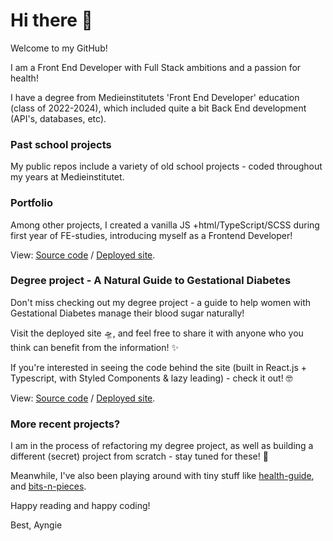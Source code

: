 # Hi there 👋

Welcome to my GitHub!

I am a Front End Developer with Full Stack ambitions and a passion for health!

I have a degree from Medieinstitutets 'Front End Developer' education (class of 2022-2024), which included quite a bit Back End development (API's, databases, etc).

### Past school projects
My public repos include a variety of old school projects - coded throughout my years at Medieinstitutet. 

### Portfolio
Among other projects, I created a vanilla JS +html/TypeScript/SCSS during first year of FE-studies, introducing myself as a Frontend Developer! 

View: [Source code](https://github.com/Ayngie/portfolio2.0) / [Deployed site](https://ayngie.github.io/portfolio2.0/).

### Degree project - A Natural Guide to Gestational Diabetes
Don't miss checking out my degree project - a guide to help women with Gestational Diabetes manage their blood sugar naturally! 

Visit the deployed site 🛸, and feel free to share it with anyone who you think can benefit from the information! ✨️

If you're interested in seeing the code behind the site (built in React.js + Typescript, with Styled Components & lazy leading) - check it out! 🤓  

View: [Source code](https://github.com/Ayngie/natural-guide-to-gestational-diabetes) / [Deployed site](https://ayngie.github.io/natural-guide-to-gestational-diabetes/).


### More recent projects?
I am in the process of refactoring my degree project, as well as building a different (secret) project from scratch - stay tuned for these! 🤩

Meanwhile, I've also been playing around with tiny stuff like [health-guide](https://github.com/Ayngie/health-guide), and [bits-n-pieces](https://github.com/Ayngie/bits-n-pieces).

Happy reading and happy coding!

Best,
Ayngie

<!--
**Ayngie/Ayngie** is a ✨ _special_ ✨ repository because its `README.md` (this file) appears on your GitHub profile.

Here are some ideas to get you started:

- 🔭 I’m currently working on ...
- 🌱 I’m currently learning ...
- 👯 I’m looking to collaborate on ...
- 🤔 I’m looking for help with ...
- 💬 Ask me about ...
- 📫 How to reach me: ...
- 😄 Pronouns: ...
- ⚡ Fun fact: ...
-->
